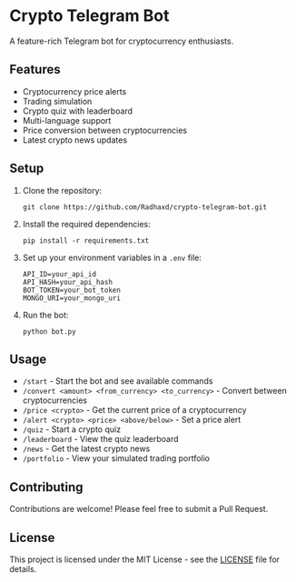 
# Crypto Telegram Bot

A feature-rich Telegram bot for cryptocurrency enthusiasts.

## Features

- Cryptocurrency price alerts
- Trading simulation
- Crypto quiz with leaderboard
- Multi-language support
- Price conversion between cryptocurrencies
- Latest crypto news updates

## Setup

1. Clone the repository:
   ```
   git clone https://github.com/Radhaxd/crypto-telegram-bot.git
   ```

2. Install the required dependencies:
   ```
   pip install -r requirements.txt
   ```

3. Set up your environment variables in a `.env` file:
   ```
   API_ID=your_api_id
   API_HASH=your_api_hash
   BOT_TOKEN=your_bot_token
   MONGO_URI=your_mongo_uri
   ```

4. Run the bot:
   ```
   python bot.py
   ```

## Usage

- `/start` - Start the bot and see available commands
- `/convert <amount> <from_currency> <to_currency>` - Convert between cryptocurrencies
- `/price <crypto>` - Get the current price of a cryptocurrency
- `/alert <crypto> <price> <above/below>` - Set a price alert
- `/quiz` - Start a crypto quiz
- `/leaderboard` - View the quiz leaderboard
- `/news` - Get the latest crypto news
- `/portfolio` - View your simulated trading portfolio

## Contributing

Contributions are welcome! Please feel free to submit a Pull Request.

## License

This project is licensed under the MIT License - see the [LICENSE](LICENSE) file for details.
